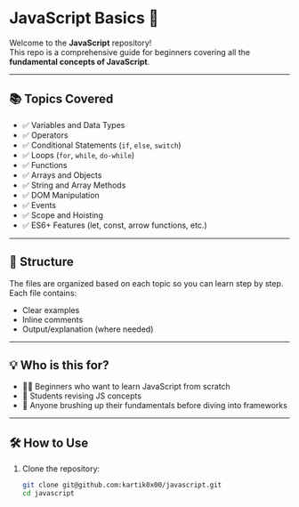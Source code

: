 # JavaScript Basics 🚀

Welcome to the **JavaScript** repository!  
This repo is a comprehensive guide for beginners covering all the **fundamental concepts of JavaScript**.

---

## 📚 Topics Covered

- ✅ Variables and Data Types  
- ✅ Operators  
- ✅ Conditional Statements (`if`, `else`, `switch`)  
- ✅ Loops (`for`, `while`, `do-while`)  
- ✅ Functions  
- ✅ Arrays and Objects  
- ✅ String and Array Methods  
- ✅ DOM Manipulation  
- ✅ Events  
- ✅ Scope and Hoisting  
- ✅ ES6+ Features (let, const, arrow functions, etc.)

---

## 📁 Structure

The files are organized based on each topic so you can learn step by step. Each file contains:
- Clear examples
- Inline comments
- Output/explanation (where needed)

---

## 💡 Who is this for?

- 🧑‍💻 Beginners who want to learn JavaScript from scratch
- 🧠 Students revising JS concepts
- 📘 Anyone brushing up their fundamentals before diving into frameworks

---

## 🛠 How to Use

1. Clone the repository:
   ```bash
   git clone git@github.com:kartik0x00/javascript.git
   cd javascript
